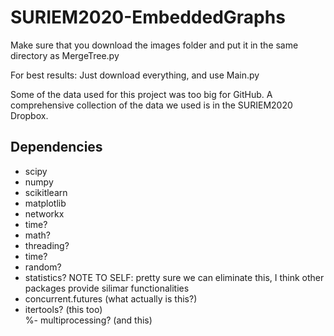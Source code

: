 # SURIEM2020-EmbeddedGraphs

Make sure that you download the images folder and put it in the same directory as MergeTree.py

For best results: Just download everything, and use Main.py

Some of the data used for this project was too big for GitHub. A comprehensive collection of the data we used is in the SURIEM2020 Dropbox.

## Dependencies
- scipy  
- numpy  
- scikitlearn  
- matplotlib  
- networkx
- time?  
- math?  
- threading?  
- time?
- random?
- statistics? NOTE TO SELF: pretty sure we can eliminate this, I think other packages provide silimar functionalities
- concurrent.futures (what actually is this?)  
- itertools? (this too)  
%- multiprocessing? (and this)
